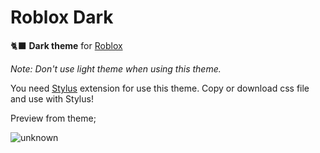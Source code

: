 # Roblox Dark
🐈‍⬛ **Dark theme** for [Roblox](https://roblox.com)

*Note: Don't use light theme when using this theme.*

You need [Stylus](https://chrome.google.com/webstore/detail/stylus/clngdbkpkpeebahjckkjfobafhncgmne?hl=en) extension for use this theme. Copy or download css file and use with Stylus!

Preview from theme;

![unknown](https://user-images.githubusercontent.com/67396592/143730122-3ddb001e-54db-4d7b-87fa-e1f3af57b648.png)
